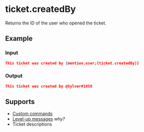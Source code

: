 # ticket.createdBy

Returns the ID of the user who opened the ticket.

## Example

### Input

```json
This ticket was created by {mention.user;{ticket.createdBy}}
```

### Output

```json
This ticket was created by @Sylver#1058
```

## Supports

* [Custom commands](/Modules/custom_commands/)
* [Level-up messages](/Modules/levels/) *why?*
* Ticket descriptions
